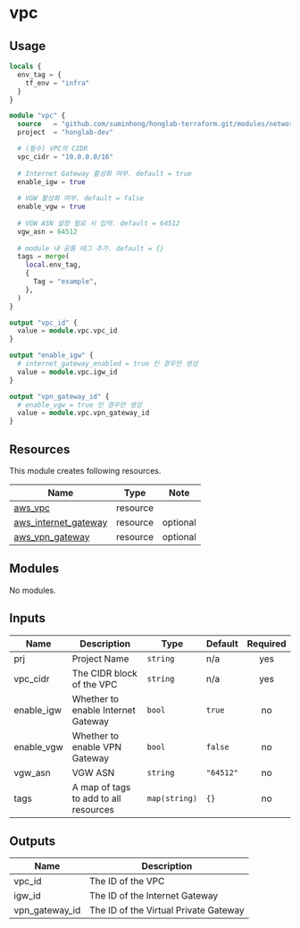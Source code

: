 # vpc

## Usage

```tf
locals {
  env_tag = {
    tf_env = "infra"
  }
}

module "vpc" {
  source   = "github.com/suminhong/honglab-terraform.git/modules/networking/vpc"
  project  = "honglab-dev"

  # (필수) VPC의 CIDR
  vpc_cidr = "10.0.0.0/16"
  
  # Internet Gateway 활성화 여부. default = true
  enable_igw = true
  
  # VGW 활성화 여부. default = false
  enable_vgw = true
  
  # VGW ASN 설정 필요 시 입력. default = 64512
  vgw_asn = 64512
  
  # module 내 공통 태그 추가. default = {}
  tags = merge(
    local.env_tag,
    {
      Tag = "example",
    },
  )
}

output "vpc_id" {
  value = module.vpc.vpc_id
}

output "enable_igw" {
  # internet_gateway_enabled = true 인 경우만 생성
  value = module.vpc.igw_id
}

output "vpn_gateway_id" {
  # enable_vgw = true 인 경우만 생성
  value = module.vpc.vpn_gateway_id
}
```

## Resources

This module creates following resources.

| Name | Type | Note |
|------|------|------|
| [aws_vpc](https://registry.terraform.io/providers/hashicorp/aws/latest/docs/resources/vpc) | resource | |
| [aws_internet_gateway](https://registry.terraform.io/providers/hashicorp/aws/latest/docs/resources/internet_gateway) | resource | optional |
| [aws_vpn_gateway](https://registry.terraform.io/providers/hashicorp/aws/latest/docs/resources/vpn_gateway) | resource |  optional |

## Modules

No modules.

## Inputs

| Name | Description | Type | Default | Required |
|------|-------------|------|---------|:--------:|
| prj | Project Name | `string` | n/a | yes |
| vpc_cidr | The CIDR block of the VPC | `string` | n/a | yes |
| enable_igw | Whether to enable Internet Gateway | `bool` | `true` | no |
| enable_vgw | Whether to enable VPN Gateway | `bool` | `false` | no |
| vgw_asn | VGW ASN | `string` | `"64512"` | no |
| tags | A map of tags to add to all resources | `map(string)` | `{}` | no |


## Outputs

| Name | Description |
|------|-------------|
| vpc_id | The ID of the VPC |
| igw_id | The ID of the Internet Gateway |
| vpn_gateway_id | The ID of the Virtual Private Gateway |
